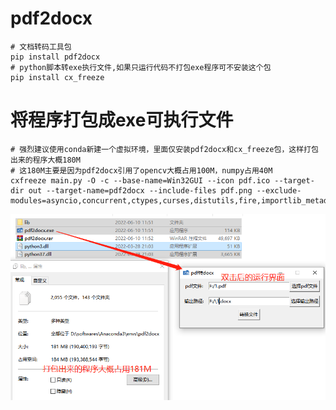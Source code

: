 # pdf2docx

```
# 文档转码工具包
pip install pdf2docx
# python脚本转exe执行文件,如果只运行代码不打包exe程序可不安装这个包
pip install cx_freeze
```


# 将程序打包成exe可执行文件
```
# 强烈建议使用conda新建一个虚拟环境，里面仅安装pdf2docx和cx_freeze包，这样打包出来的程序大概180M
# 这180M主要是因为pdf2docx引用了opencv大概占用100M，numpy占用40M
cxfreeze main.py -O -c --base-name=Win32GUI --icon pdf.ico --target-dir out --target-name=pdf2docx --include-files pdf.png --exclude-modules=asyncio,concurrent,ctypes,curses,distutils,fire,importlib_metadata,lib2to3,msilib,PIL,pkg_resources,pydoc_data,pytz,setuptools,test,xml,xmlrpc,email,html,http,numpy_mkl,unittest
```

![](https://github.com/martinbob1992/pdf2docx/blob/main/1.png?raw=true)
